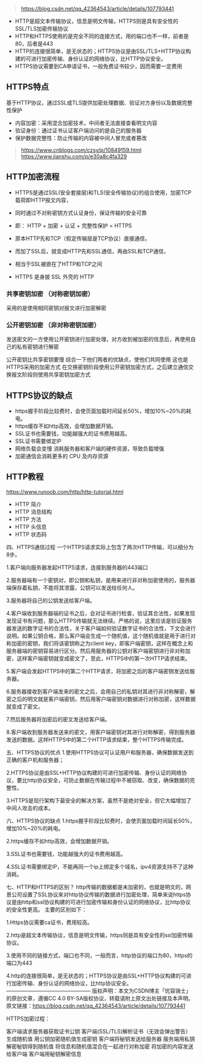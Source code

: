 > <https://blog.csdn.net/qq_42364543/article/details/107793441>

+ HTTP是超文本传输协议，信息是明文传输，HTTPS则是具有安全性的SSL/TLS加密传输协议
+ HTTP和HTTPS使用的是完全不同的连接方式，用的端口也不一样，前者是80，后者是443
+ HTTP的连接很简单，是无状态的；HTTPS协议是由SSL/TLS+HTTP协议构建的可进行加密传输、身份认证的网络协议，比HTTP协议安全。
+ HTTPS协议需要到CA申请证书，一般免费证书较少，因而需要一定费用

## HTTPS特点

基于HTTP协议，通过SSL或TLS提供加密处理数据、验证对方身份以及数据完整性保护

+ 内容加密：采用混合加密技术，中间者无法直接查看明文内容
+ 验证身份：通过证书认证客户端访问的是自己的服务器
+ 保护数据完整性：防止传输的内容被中间人冒充或者篡改

><https://www.cnblogs.com/czsy/p/10849159.html>
><https://www.jianshu.com/p/e30a8c4fa329>

## HTTP加密流程

+ HTTPS是通过SSL(安全套接层)和TLS(安全传输协议)的组合使用，加密TCP载荷即HTTP报文内容，
+ 同时通过不对称密钥方式认证身份，保证传输的安全可靠
+ 即： HTTP + 加密 + 认证 + 完整性保护 = HTTPS

+ 原本HTTP先和TCP（假定传输层是TCP协议）直接通信，
+ 而加了SSL后，就变成HTTP先和SSL通信，再由SSL和TCP通信，
+ 相当于SSL被嵌在了HTTP和TCP之间
+ HTTPS 是身披 SSL 外壳的 HTTP

### 共享密钥加密 （对称密钥加密）

采用的是使用相同密钥对报文进行加密解密

### 公开密钥加密 （非对称密钥加密）

发送密文的一方使用公开密钥进行加密处理，对方收到被加密的信息后，再使用自己的私有密钥进行解密

公开密钥比共享密钥要慢 综合一下他们两者的优缺点，使他们共同使用 这也是HTTPS采用的加密方式
在交换密钥阶段使用公开密钥加密方式，之后建立通信交换报文阶段则使用共享密钥加密方式

## HTTPS协议的缺点

+ https握手阶段比较费时，会使页面加载时间延长50%，增加10%~20%的耗电。
+ https缓存不如http高效，会增加数据开销。
+ SSL证书也需要钱，功能越强大的证书费用越高。
+ SSL证书需要绑定IP
+ 网络负载会变慢 消耗服务器和客户端的硬件资源，导致负载增强
+ 加密通信会消耗更多的 CPU 及内存资源

## HTTP教程

<https://www.runoob.com/http/http-tutorial.html>

+ HTTP 简介
+ HTTP 消息结构
+ HTTP 方法
+ HTTP 头信息
+ HTTP 状态码

四、HTTPS通信过程
一个HTTPS请求实际上包含了两次HTTP传输，可以细分为8步。

1.客户端向服务器发起HTTPS请求，连接到服务器的443端口

2.服务器端有一个密钥对，即公钥和私钥，是用来进行非对称加密使用的，服务器端保存着私钥，不能将其泄露，公钥可以发送给任何人。

3.服务器将自己的公钥发送给客户端。

4.客户端收到服务器端的证书之后，会对证书进行检查，验证其合法性，如果发现发现证书有问题，那么HTTPS传输就无法继续。严格的说，这里应该是验证服务器发送的数字证书的合法性，关于客户端如何验证数字证书的合法性，下文会进行说明。如果公钥合格，那么客户端会生成一个随机值，这个随机值就是用于进行对称加密的密钥，我们将该密钥称之为client key，即客户端密钥，这样在概念上和服务器端的密钥容易进行区分。然后用服务器的公钥对客户端密钥进行非对称加密，这样客户端密钥就变成密文了，至此，HTTPS中的第一次HTTP请求结束。

5.客户端会发起HTTPS中的第二个HTTP请求，将加密之后的客户端密钥发送给服务器。

6.服务器接收到客户端发来的密文之后，会用自己的私钥对其进行非对称解密，解密之后的明文就是客户端密钥，然后用客户端密钥对数据进行对称加密，这样数据就变成了密文。

7.然后服务器将加密后的密文发送给客户端。

8.客户端收到服务器发送来的密文，用客户端密钥对其进行对称解密，得到服务器发送的数据。这样HTTPS中的第二个HTTP请求结束，整个HTTPS传输完成。

五、HTTPS协议的优点
1.使用HTTPS协议可认证用户和服务器，确保数据发送到正确的客户机和服务器；

2.HTTPS协议是由SSL+HTTP协议构建的可进行加密传输、身份认证的网络协议，要比http协议安全，可防止数据在传输过程中不被窃取、改变，确保数据的完整性。

3.HTTPS是现行架构下最安全的解决方案，虽然不是绝对安全，但它大幅增加了中间人攻击的成本。

六、HTTPS协议的缺点
1.https握手阶段比较费时，会使页面加载时间延长50%，增加10%~20%的耗电。

2.https缓存不如http高效，会增加数据开销。

3.SSL证书也需要钱，功能越强大的证书费用越高。

4.SSL证书需要绑定IP，不能再同一个ip上绑定多个域名，ipv4资源支持不了这种消耗。

七、HTTP和HTTPS的区别？
http传输的数据都是未加密的，也就是明文的，网景公司设置了SSL协议来对http协议传输的数据进行加密处理，简单来说https协议是由http和ssl协议构建的可进行加密传输和身份认证的网络协议，比http协议的安全性更高。
主要的区别如下：

1.Https协议需要ca证书，费用较高。

2.http是超文本传输协议，信息是明文传输，https则是具有安全性的ssl加密传输协议。

3.使用不同的链接方式，端口也不同，一般而言，http协议的端口为80，https的端口为443

4.http的连接很简单，是无状态的；HTTPS协议是由SSL+HTTP协议构建的可进行加密传输、身份认证的网络协议，比http协议安全。
————————————————
版权声明：本文为CSDN博主「忧容骑士」的原创文章，遵循CC 4.0 BY-SA版权协议，转载请附上原文出处链接及本声明。
原文链接：<https://blog.csdn.net/qq_42364543/article/details/107793441>

HTTPS加密过程：

客户端请求服务器获取证书公钥
客户端(SSL/TLS)解析证书（无效会弹出警告）
生成随机值
用公钥加密随机值生成密钥
客户端将秘钥发送给服务器
服务端用私钥解密秘钥得到随机值
将信息和随机值混合在一起进行对称加密
将加密的内容发送给客户端
客户端用秘钥解密信息
